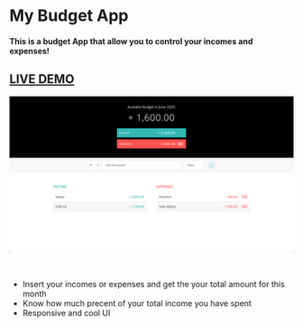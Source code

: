 <h1>My Budget App</h1>
<h4>This is a budget App that allow you to control your incomes and expenses!</h4>

<a href="https://samod667.github.io/Budget-APP/"><h2>LIVE DEMO</h2></a> 
![img-1](img/img1.png)
  
  <br>
  
  <ul>
  <li>Insert your incomes or expenses and get the your total amount for this month</li>
  <li>Know how much precent of your total income you have spent</li>
  <li>Responsive and cool UI</li>
  </ul>


